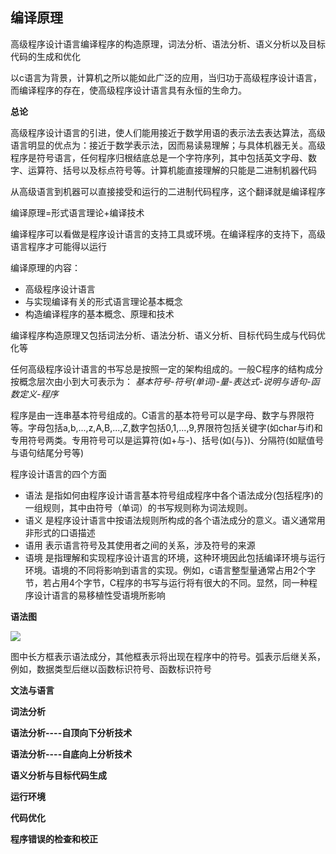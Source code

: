 ## 编译原理

高级程序设计语言编译程序的构造原理，词法分析、语法分析、语义分析以及目标代码的生成和优化

以c语言为背景，计算机之所以能如此广泛的应用，当归功于高级程序设计语言，而编译程序的存在，使高级程序设计语言具有永恒的生命力。

**总论**

高级程序设计语言的引进，使人们能用接近于数学用语的表示法去表达算法，高级语言明显的优点为：接近于数学表示法，因而易读易理解；与具体机器无关。高级程序是符号语言，任何程序归根结底总是一个字符序列，其中包括英文字母、数字、运算符、括号以及标点符号等。计算机能直接理解的只能是二进制机器代码

从高级语言到机器可以直接接受和运行的二进制代码程序，这个翻译就是编译程序

编译原理=形式语言理论+编译技术

编译程序可以看做是程序设计语言的支持工具或环境。在编译程序的支持下，高级语言程序才可能得以运行

编译原理的内容：
* 高级程序设计语言
* 与实现编译有关的形式语言理论基本概念
* 构造编译程序的基本概念、原理和技术

编译程序构造原理又包括词法分析、语法分析、语义分析、目标代码生成与代码优化等

任何高级程序设计语言的书写总是按照一定的架构组成的。一般C程序的结构成分按概念层次由小到大可表示为：
*基本符号-符号(单词)-量-表达式-说明与语句-函数定义-程序*

程序是由一连串基本符号组成的。C语言的基本符号可以是字母、数字与界限符等。字母包括a,b,...,z,A,B,...,Z,数字包括0,1,...,9,界限符包括关键字(如char与if)和专用符号两类。专用符号可以是运算符(如+与-)、括号(如{与})、分隔符(如赋值号与语句结尾分号等)

程序设计语言的四个方面
* 语法  是指如何由程序设计语言基本符号组成程序中各个语法成分(包括程序)的一组规则，其中由符号（单词）的书写规则称为词法规则。
* 语义  是程序设计语言中按语法规则所构成的各个语法成分的意义。语义通常用非形式的口语描述
* 语用  表示语言符号及其使用者之间的关系，涉及符号的来源
* 语境  是指理解和实现程序设计语言的环境，这种环境因此包括编译环境与运行环境。语境的不同将影响到语言的实现。例如，c语言整型量通常占用2个字节，若占用4个字节，C程序的书写与运行将有很大的不同。显然，同一种程序设计语言的易移植性受语境所影响

**语法图**

<img src="https://github.com/Peefy/PeefyCSNotes/tree/master/imgs/Syntaxdiagram.png"/>

图中长方框表示语法成分，其他框表示将出现在程序中的符号。弧表示后继关系，例如，数据类型后继以函数标识符号、函数标识符号

**文法与语言**

**词法分析**

**语法分析----自顶向下分析技术**

**语法分析----自底向上分析技术**

**语义分析与目标代码生成**

**运行环境**

**代码优化**

**程序错误的检查和校正**


